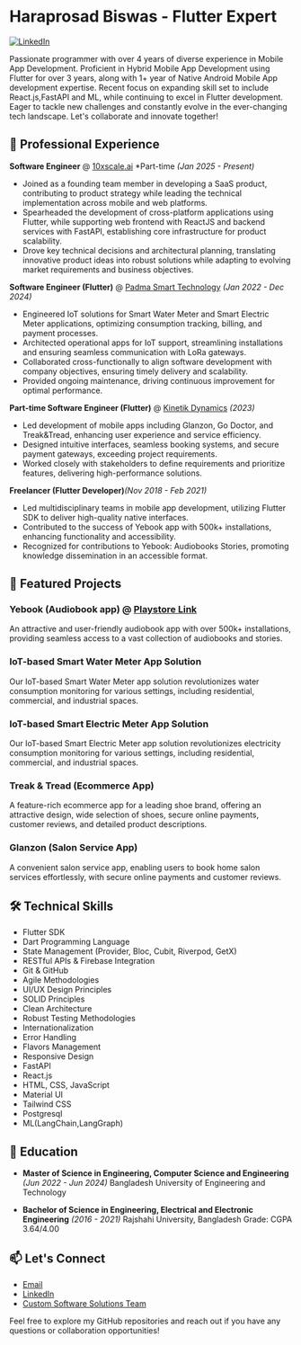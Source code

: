 
# Haraprosad Biswas - Flutter Expert

[![LinkedIn](https://img.shields.io/badge/LinkedIn-0077B5?style=for-the-badge&logo=linkedin&logoColor=white)](https://www.linkedin.com/in/haraprosadbiswas/)

Passionate programmer with over 4 years of diverse experience in Mobile App Development. Proficient in Hybrid Mobile App Development using Flutter for over 3 years, along with 1+ year of Native Android Mobile App development expertise. Recent focus on expanding skill set to include React.js,FastAPI and ML, while continuing to excel in Flutter development. Eager to tackle new challenges and constantly evolve in the ever-changing tech landscape. Let's collaborate and innovate together!

## 💼 Professional Experience
**Software Engineer** @ [10xscale.ai](https://10xscale.ai/) *Part-time _(Jan 2025 - Present)_
- Joined as a founding team member in developing a SaaS product, contributing to product strategy while leading the technical implementation across mobile and web platforms.
- Spearheaded the development of cross-platform applications using Flutter, while supporting web frontend with ReactJS and backend services with FastAPI, establishing core infrastructure for product scalability.
- Drove key technical decisions and architectural planning, translating innovative product ideas into robust solutions while adapting to evolving market requirements and business objectives.

**Software Engineer (Flutter)** @ [Padma Smart Technology](https://padmatechnology.com/) _(Jan 2022 - Dec 2024)_
- Engineered IoT solutions for Smart Water Meter and Smart Electric Meter applications, optimizing consumption tracking, billing, and payment processes.
- Architected operational apps for IoT support, streamlining installations and ensuring seamless communication with LoRa gateways.
- Collaborated cross-functionally to align software development with company objectives, ensuring timely delivery and scalability.
- Provided ongoing maintenance, driving continuous improvement for optimal performance.

**Part-time Software Engineer (Flutter)** @ [Kinetik Dynamics](https://kinetik.tech/) _(2023)_
- Led development of mobile apps including Glanzon, Go Doctor, and Treak&Tread, enhancing user experience and service efficiency.
- Designed intuitive interfaces, seamless booking systems, and secure payment gateways, exceeding project requirements.
- Worked closely with stakeholders to define requirements and prioritize features, delivering high-performance solutions.

**Freelancer (Flutter Developer)**_(Nov 2018 - Feb 2021)_
- Led multidisciplinary teams in mobile app development, utilizing Flutter SDK to deliver high-quality native interfaces.
- Contributed to the success of Yebook app with 500k+ installations, enhancing functionality and accessibility.
- Recognized for contributions to Yebook: Audiobooks Stories, promoting knowledge dissemination in an accessible format.

## 🚀 Featured Projects

### Yebook (Audiobook app) @ [Playstore Link](https://play.google.com/store/apps/details?id=com.yebook.yebook&hl=en&gl=US)
An attractive and user-friendly audiobook app with over 500k+ installations, providing seamless access to a vast collection of audiobooks and stories.

### IoT-based Smart Water Meter App Solution
Our IoT-based Smart Water Meter app solution revolutionizes water consumption monitoring for various settings, including residential, commercial, and industrial spaces.

### IoT-based Smart Electric Meter App Solution
Our IoT-based Smart Electric Meter app solution revolutionizes electricity consumption monitoring for various settings, including residential, commercial, and industrial spaces.

### Treak & Tread (Ecommerce App)
A feature-rich ecommerce app for a leading shoe brand, offering an attractive design, wide selection of shoes, secure online payments, customer reviews, and detailed product descriptions.

### Glanzon (Salon Service App)
A convenient salon service app, enabling users to book home salon services effortlessly, with secure online payments and customer reviews.

## 🛠️ Technical Skills

- Flutter SDK
- Dart Programming Language
- State Management (Provider, Bloc, Cubit, Riverpod, GetX)
- RESTful APIs & Firebase Integration
- Git & GitHub
- Agile Methodologies
- UI/UX Design Principles
- SOLID Principles
- Clean Architecture
- Robust Testing Methodologies
- Internationalization
- Error Handling
- Flavors Management
- Responsive Design
- FastAPI
- React.js
- HTML, CSS, JavaScript
- Material UI
- Tailwind CSS
- Postgresql
- ML(LangChain,LangGraph)

## 📖 Education

- **Master of Science in Engineering, Computer Science and Engineering** _(Jun 2022 - Jun 2024)_
  Bangladesh University of Engineering and Technology

- **Bachelor of Science in Engineering, Electrical and Electronic Engineering** _(2016 - 2021)_
  Rajshahi University, Bangladesh
  Grade: CGPA 3.64/4.00


## 📫 Let's Connect

- [Email](mailto:bharaprosad@gmail.com)
- [LinkedIn](https://www.linkedin.com/in/haraprosadbiswas/)
- [Custom Software Solutions Team](https://byteyantra.com/)

Feel free to explore my GitHub repositories and reach out if you have any questions or collaboration opportunities!
